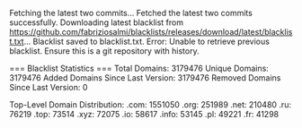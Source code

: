 Fetching the latest two commits...
Fetched the latest two commits successfully.
Downloading latest blacklist from https://github.com/fabriziosalmi/blacklists/releases/download/latest/blacklist.txt...
Blacklist saved to blacklist.txt.
Error: Unable to retrieve previous blacklist. Ensure this is a git repository with history.

=== Blacklist Statistics ===
Total Domains: 3179476
Unique Domains: 3179476
Added Domains Since Last Version: 3179476
Removed Domains Since Last Version: 0

Top-Level Domain Distribution:
  .com: 1551050
  .org: 251989
  .net: 210480
  .ru: 76219
  .top: 73514
  .xyz: 72075
  .io: 58617
  .info: 53145
  .pl: 49221
  .fr: 41298
